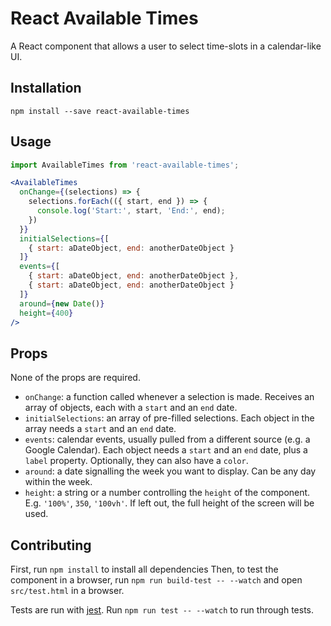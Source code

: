 # React Available Times

A React component that allows a user to select time-slots in a calendar-like UI.

## Installation
```
npm install --save react-available-times
```

## Usage

```jsx
import AvailableTimes from 'react-available-times';

<AvailableTimes
  onChange={(selections) => {
    selections.forEach(({ start, end }) => {
      console.log('Start:', start, 'End:', end);
    })
  }}
  initialSelections={[
    { start: aDateObject, end: anotherDateObject }
  ]}
  events={[
    { start: aDateObject, end: anotherDateObject },
    { start: aDateObject, end: anotherDateObject }
  ]}
  around={new Date()}
  height={400}
/>
```

## Props

None of the props are required.

- `onChange`: a function called whenever a selection is made. Receives an array
  of objects, each with a `start` and an `end` date.
- `initialSelections`: an array of pre-filled selections. Each object in the
  array needs a `start` and an `end` date.
- `events`: calendar events, usually pulled from a different source (e.g. a
  Google Calendar). Each object needs a `start` and an `end` date, plus a
  `label` property. Optionally, they can also have a `color`.
- `around`: a date signalling the week you want to display. Can be any day
  within the week.
- `height`: a string or a number controlling the `height` of the component.
  E.g. `'100%'`, `350`, `'100vh'`. If left out, the full height of the screen
  will be used.

## Contributing

First, run `npm install` to install all dependencies  Then, to test the component in a browser, run `npm run build-test -- --watch` and open `src/test.html` in a browser.

Tests are run with [jest](https://facebook.github.io/jest/). Run `npm run test
-- --watch` to run through tests.
